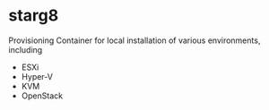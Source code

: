 # starg8
Provisioning Container for local installation of various environments, including
- ESXi
- Hyper-V
- KVM
- OpenStack
